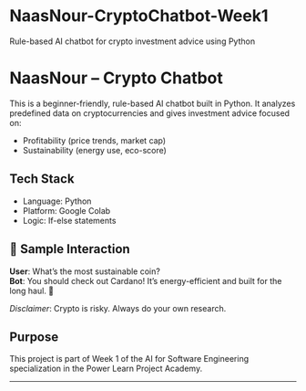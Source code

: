 # NaasNour-CryptoChatbot-Week1
Rule-based AI chatbot for crypto investment advice using Python

# NaasNour – Crypto Chatbot 

This is a beginner-friendly, rule-based AI chatbot built in Python. It analyzes predefined data on cryptocurrencies and gives investment advice focused on:

- Profitability (price trends, market cap)
- Sustainability (energy use, eco-score)

## Tech Stack
- Language: Python
- Platform: Google Colab
- Logic: If-else statements

## 💬 Sample Interaction
**User**: What’s the most sustainable coin?  
**Bot**: You should check out Cardano! It’s energy-efficient and built for the long haul. 🌱

*Disclaimer*: Crypto is risky. Always do your own research.

## Purpose
This project is part of Week 1 of the AI for Software Engineering specialization in the Power Learn Project Academy.

---
